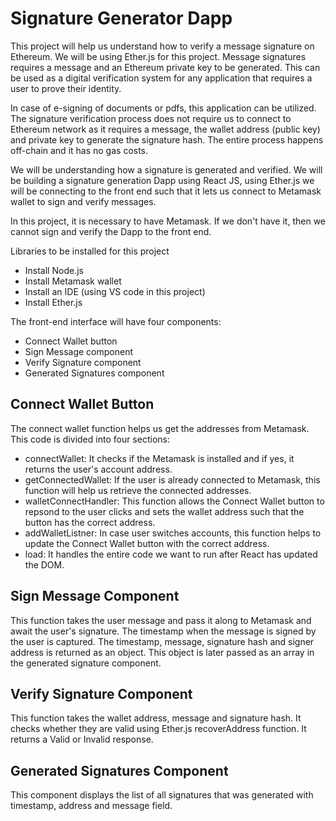 # Signature Generator Dapp

This project will help us understand how to verify a message signature on Ethereum. We will be using Ether.js for this project. Message signatures requires a message and an Ethereum private key to be generated. This can be used as a digital verification system for any application that requires a user to prove their identity.

In case of e-signing of documents or pdfs, this application can be utilized. The signature verification process does not require us to connect to Ethereum network as it requires a message, the wallet address (public key) and private key to generate the signature hash. The entire process happens off-chain and it has no gas costs. 

We will be understanding how a signature is generated and verified. We will be building a signature generation Dapp using React JS, using Ether.js we will be connecting to the front end such that it lets us connect to Metamask wallet to sign and verify messages. 

In this project, it is necessary to have Metamask. If we don't have it, then we cannot sign and verify the Dapp to the front end.

Libraries to be installed for this project
- Install Node.js
- Install Metamask wallet
- Install an IDE (using VS code in this project)
- Install Ether.js

The front-end interface will have four components:
- Connect Wallet button
- Sign Message component
- Verify Signature component
- Generated Signatures component

## Connect Wallet Button
The connect wallet function helps us get the addresses from Metamask.
This code is divided into four sections:

- connectWallet: It checks if the Metamask is installed and if yes, it returns the user's account address.
- getConnectedWallet: If the user is already connected to Metamask, this function will help us retrieve the connected addresses.
- walletConnectHandler: This function allows the Connect Wallet button to repsond to the user clicks and sets the wallet address such that the button has the correct address.
- addWalletListner: In case user switches accounts, this function helps to update the Connect Wallet button with the correct address.
- load: It handles the entire code we want to run after React has updated the DOM.

## Sign Message Component
This function takes the user message and pass it along to Metamask and await the user's signature. The timestamp when the message is signed by the user is captured. The timestamp, message, signature hash and signer address is returned as an object. This object is later passed as an array in the generated signature component.

## Verify Signature Component
This function takes the wallet address, message and signature hash. It checks whether they are valid using Ether.js recoverAddress function. It returns a Valid or Invalid response.

## Generated Signatures Component
This component displays the list of all signatures that was generated with timestamp, address and message field. 


